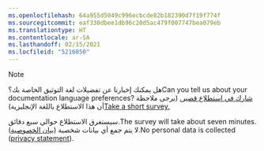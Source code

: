 ```yaml
---
ms.openlocfilehash: 64a955d5049c996ecbcde82b182390d7f19f774f
ms.sourcegitcommit: eaf330dbee1db96c20d5ac479f007747bea079eb
ms.translationtype: HT
ms.contentlocale: ar-SA
ms.lasthandoff: 02/15/2021
ms.locfileid: "5216850"
---
```

> [!NOTE]
><span data-ttu-id="356d6-101">هل يمكنك إخبارنا عن تفضيلات لغة التوثيق الخاصة بك؟</span><span class="sxs-lookup"><span data-stu-id="356d6-101">Can you tell us about your documentation language preferences?</span></span> <span data-ttu-id="356d6-102">[شارك في استطلاع قصير.](https://aka.ms/BAG_Docs_Language_Survey) (يرجى ملاحظة أن هذا الاستطلاع باللغة الإنجليزية)</span><span class="sxs-lookup"><span data-stu-id="356d6-102">[Take a short survey.](https://aka.ms/BAG_Docs_Language_Survey)</span></span>
>
><span data-ttu-id="356d6-103">سيستغرق الاستطلاع حوالي سبع دقائق.</span><span class="sxs-lookup"><span data-stu-id="356d6-103">The survey will take about seven minutes.</span></span> <span data-ttu-id="356d6-104">لا يتم جمع أي بيانات شخصية ([بيان الخصوصية](https://go.microsoft.com/fwlink/?LinkId=521839)).</span><span class="sxs-lookup"><span data-stu-id="356d6-104">No personal data is collected ([privacy statement](https://go.microsoft.com/fwlink/?LinkId=521839)).</span></span>
